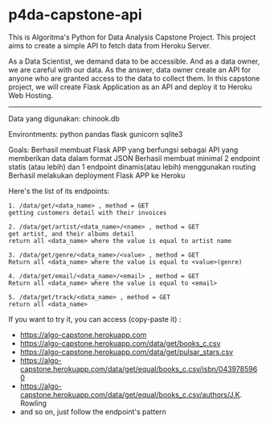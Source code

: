 # p4da-capstone-api
This is Algoritma's Python for Data Analysis Capstone Project. This project aims to create a simple API to fetch data from Heroku Server. 

As a Data Scientist, we demand data to be accessible. And as a data owner, we are careful with our data. As the answer, data owner create an API for anyone who are granted access to the data to collect them. In this capstone project, we will create Flask Application as an API and deploy it to Heroku Web Hosting. 
___
Data yang digunakan:
chinook.db

Environtments:
python
pandas
flask
gunicorn
sqlite3

Goals:
Berhasil membuat Flask APP yang berfungsi sebagai API yang memberikan data dalam format JSON
Berhasil membuat minimal 2 endpoint statis (atau lebih) dan 1 endpoint dinamis(atau lebih) menggunakan routing
Berhasil melakukan deployment Flask APP ke Heroku

Here's the list of its endpoints: 
```
1. /data/get/<data_name> , method = GET
getting customers detail with their invoices

2. /data/get/artist/<data_name>/<name> , method = GET
get artist, and their albums detail
return all <data_name> where the value is equal to artist name
  
3. /data/get/genre/<data_name>/<value> , method = GET
Return all <data_name> where the value is equal to <value>(genre)

4. /data/get/email/<data_name>/<email> , method = GET
Return all <data_name> where the value is equal to <email>

5. /data/get/track/<data_name> , method = GET
return all <data_name>
```

If you want to try it, you can access (copy-paste it) : 
- https://algo-capstone.herokuapp.com
- https://algo-capstone.herokuapp.com/data/get/books_c.csv
- https://algo-capstone.herokuapp.com/data/get/pulsar_stars.csv
- https://algo-capstone.herokuapp.com/data/get/equal/books_c.csv/isbn/0439785960
- https://algo-capstone.herokuapp.com/data/get/equal/books_c.csv/authors/J.K. Rowling
- and so on, just follow the endpoint's pattern